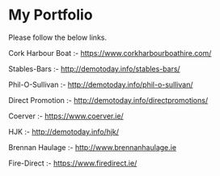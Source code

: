 # My Portfolio

Please follow the below links.

Cork Harbour Boat :- https://www.corkharbourboathire.com/

Stables-Bars :- http://demotoday.info/stables-bars/

Phil-O-Sullivan :- http://demotoday.info/phil-o-sullivan/

Direct Promotion :- http://demotoday.info/directpromotions/

Coerver :- https://www.coerver.ie/

HJK :- http://demotoday.info/hjk/

Brennan Haulage :- http://www.brennanhaulage.ie

Fire-Direct :- https://www.firedirect.ie/

